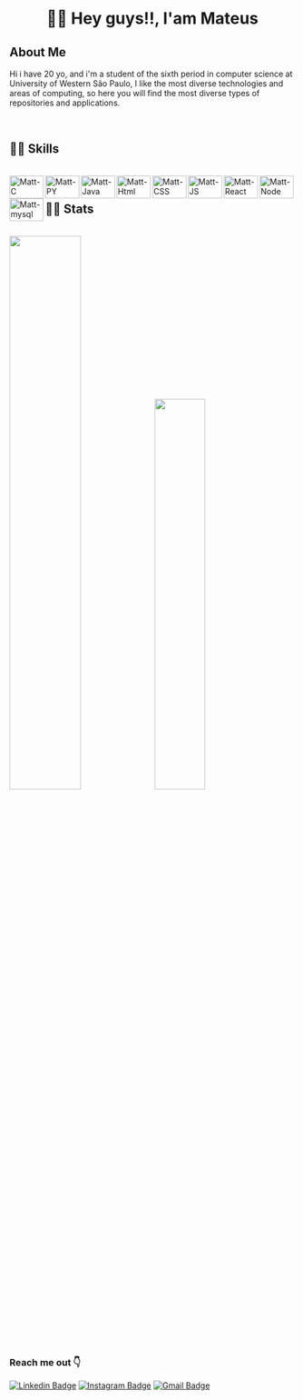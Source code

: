<h1 align="center"> 🖖🏻 Hey guys!!, I'am Mateus</h1>

## About Me

<p>
    Hi i have 20 yo, and i'm a student of the sixth period in computer science at University of Western São Paulo, I like the most diverse technologies and areas of computing, so here you will find the most diverse types of repositories and applications.
</p>
</br>

<!-- <img src="https://komarev.com/ghpvc/?username=mattew-me&color=green" alt="mattew-me" /> -->

<h2 align="left">👩‍💻 Skills</h2>

<div style="display: inline_block"><br/>
    <img align="left" width="60" height="40" alt="Matt-C" src="https://icongr.am/devicon/c-original.svg?size=64&color=currentColor" /> 
    <img align="left" width="60" height="40" alt="Matt-PY" src="https://icongr.am/devicon/python-original.svg?size=64&color=currentColor" />
    <img align="left" width="60" height="40" alt="Matt-Java" src="https://icongr.am/devicon/java-original.svg?size=64&color=currentColor" />
    <img align="left" width="60" height="40" alt="Matt-Html" src="https://icongr.am/devicon/html5-original.svg?size=64&color=currentColor" />
    <img align="left" width="60" height="40" alt="Matt-CSS" src="https://icongr.am/devicon/css3-original.svg?size=64&color=currentColor" />
    <img align="left" width="60" height="40" alt="Matt-JS" src="https://icongr.am/devicon/javascript-original.svg?size=64&color=currentColor" />
    <img align="left" width="60" height="40" alt="Matt-React" src="https://icongr.am/devicon/react-original.svg?size=64&color=currentColor" />
    <img align="left" width="60" height="40" alt="Matt-Node" src="https://icongr.am/devicon/nodejs-original.svg?size=64&color=currentColor" />
    <img align="left" width="60" height="40" alt="Matt-mysql" src="https://icongr.am/devicon/mysql-original.svg?size=64&color=currentColor" />

</div>
</br>

## 🐱‍👤 Stats

<p align="start"></br>
  <img width="50%" src="https://github-readme-stats.vercel.app/api?username=mattew-me&show_icons=true&theme=monokai" />
  <img width="42%" src="https://github-readme-stats.anuraghazra1.vercel.app/api/top-langs/?username=mattew-me&theme=monokai&layout=compact" />
</p>

### Reach me out 👇

[![Linkedin Badge](https://img.shields.io/badge/-LinkedIn-blue?style=flat-square&logo=Linkedin&logoColor=white)](www.linkedin.com/in/mateus-men)
[![Instagram Badge](https://img.shields.io/badge/-Instagram-violet?style=flat-square&logo=Instagram&logoColor=white)](https://www.instagram.com/mattew.me/)
[![Gmail Badge](https://img.shields.io/badge/-matt.mendon@gmail.com-c14438?style=flat-square&logo=Gmail&logoColor=white&link=mailto:matt.mendon@gmail.com)](mailto:matt.mendon@gmail.com)
